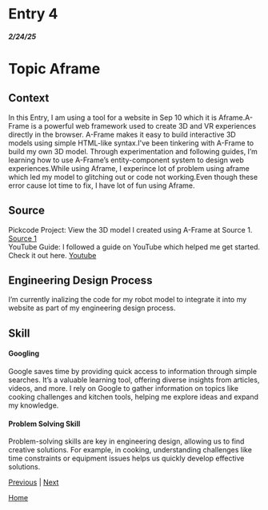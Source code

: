 # Entry 4
##### 2/24/25
<h1>Topic Aframe</h1>

## Context
In this Entry, I am using a tool for a website in Sep 10 which it is Aframe.A-Frame is a powerful web framework used to create 3D and VR experiences directly in the browser. A-Frame makes it easy to build interactive 3D models using simple HTML-like syntax.I've been tinkering with A-Frame to build my own 3D model. Through experimentation and following guides, I’m learning how to use A-Frame’s entity-component system to design web experiences.While using Aframe, I experince lot of problem using aframe which led my model to glitching out or code not working.Even though these error cause lot time to fix, I have lot of fun using Aframe.

## Source
Pickcode Project: View the 3D model I created using A-Frame at Source 1.
<a href="https://app.pickcode.io/project/cm6zffvpu32izkc1mi0nmn8ru">Source 1</a><br>
YouTube Guide: I followed a guide on YouTube which helped me get started. Check it out here.
<a href="https://www.youtube.com/watch?v=P6sWX25VvxQ&list=PLWkWuhMLkR7D_VSEMkj45NIgF8i2dlUce&index=4">Youtube</a><br>

## Engineering Design Process
I’m currently inalizing the code for my robot model to integrate it into my website as part of my engineering design process. 

## Skill 
#### Googling 
Google saves time by providing quick access to information through simple searches. It’s a valuable learning tool, offering diverse insights from articles, videos, and more. I rely on Google to gather information on topics like cooking challenges and kitchen tools, helping me explore ideas and expand my knowledge.
#### Problem Solving Skill 
Problem-solving skills are key in engineering design, allowing us to find creative solutions. For example, in cooking, understanding challenges like time constraints or equipment issues helps us quickly develop effective solutions.

[Previous](entry03.md) | [Next](entry05.md)

[Home](../README.md)

